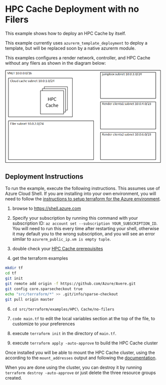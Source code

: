 # HPC Cache Deployment with no Filers

This example shows how to deploy an HPC Cache by itself.

This example currently uses `azurerm_template_deployment` to deploy a template, but will be replaced soon by a native azurerm module.

This examples configures a render network, controller, and HPC Cache without any filers as shown in the diagram below:

![The architecture](../../../../../docs/images/terraform/nofiler-hpcc.png)

## Deployment Instructions

To run the example, execute the following instructions.  This assumes use of Azure Cloud Shell.  If you are installing into your own environment, you will need to follow the [instructions to setup terraform for the Azure environment](https://docs.microsoft.com/en-us/azure/terraform/terraform-install-configure).

1. browse to https://shell.azure.com

2. Specify your subscription by running this command with your subscription ID:  ```az account set --subscription YOUR_SUBSCRIPTION_ID```.  You will need to run this every time after restarting your shell, otherwise it may default you to the wrong subscription, and you will see an error similar to `azurerm_public_ip.vm is empty tuple`.

3. double check your [HPC Cache prerequisites](https://docs.microsoft.com/en-us/azure/hpc-cache/hpc-cache-prereqs)

4. get the terraform examples
```bash
mkdir tf
cd tf
git init
git remote add origin -f https://github.com/Azure/Avere.git
git config core.sparsecheckout true
echo "src/terraform/*" >> .git/info/sparse-checkout
git pull origin master
```

6. `cd src/terraform/examples/HPC\ Cache/no-filers`

7. `code main.tf` to edit the local variables section at the top of the file, to customize to your preferences

8. execute `terraform init` in the directory of `main.tf`.

9. execute `terraform apply -auto-approve` to build the HPC Cache cluster

Once installed you will be able to mount the HPC Cache cluster, using the according to the `mount_addresses` output and following the [documentation](https://docs.microsoft.com/en-us/azure/hpc-cache/hpc-cache-mount).

When you are done using the cluster, you can destroy it by running `terraform destroy -auto-approve` or just delete the three resource groups created.
